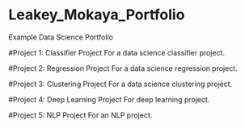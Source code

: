 # Leakey_Mokaya_Portfolio
Example Data Science Portfolio

#Project 1: Classifier Project
For a data science classifier project.

#Project 2: Regression Project
For a data science regression project.

#Project 3: Clustering Project
For a data science clustering project.

#Project 4: Deep Learning Project
For deep learning project.

#Project 5: NLP Project
For an NLP project.
